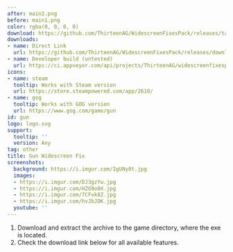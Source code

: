 ```yaml
---
after: main2.png
before: main1.png
color: rgba(0, 0, 0, 0)
download: https://github.com/ThirteenAG/WidescreenFixesPack/releases/tag/gun
downloads:
- name: Direct Link
  url: https://github.com/ThirteenAG/WidescreenFixesPack/releases/download/gun/Gun.WidescreenFix.zip
- name: Developer build (untested)
  url: https://ci.appveyor.com/api/projects/ThirteenAG/widescreenfixespack/artifacts/Gun.WidescreenFix.zip?branch=master
icons:
- name: steam
  tooltip: Works with Steam version
  url: https://store.steampowered.com/app/2610/
- name: gog
  tooltip: Works with GOG version
  url: https://www.gog.com/game/gun
id: gun
logo: logo.svg
support:
  tooltip: ''
  version: Any
tag: other
title: Gun Widescreen Fix
screenshots:
  background: https://i.imgur.com/IgUNy8t.jpg
  images:
  - https://i.imgur.com/DJ3gzYw.jpg
  - https://i.imgur.com/HZG9o0X.jpg
  - https://i.imgur.com/7CFvk8Z.jpg
  - https://i.imgur.com/hvJbJOK.jpg
  youtube: ''
---
```


1. Download and extract the archive to the game directory, where the exe is located.
2. Check the download link below for all available features.
